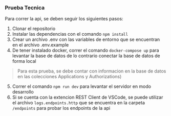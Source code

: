 ### Prueba Tecnica

Para correr la api, se deben seguir los siguientes pasos:
1. Clonar el repositorio
2. Instalar las dependencias con el comando `npm install`
3. Crear un archivo .env con las variables de entorno que se encuentran en el archivo .env.example
4. De tener instalado docker, correr el comando `docker-compose up` para levantar la base de datos de lo contrario conectar la base de datos de forma local 
> Para esta prueba, se debe contar con informacion en la base de datos en las colecciones Applications y Authorizations)
5. Correr el comando `npm run dev` para levantar el servidor en modo desarrollo
6. Si se cuenta con la extencion REST Client de VSCode, se puede utilizar el archivo `logs.endpoints.http` que se encuentra en la carpeta `/endpoints` para probar los endpoints de la api